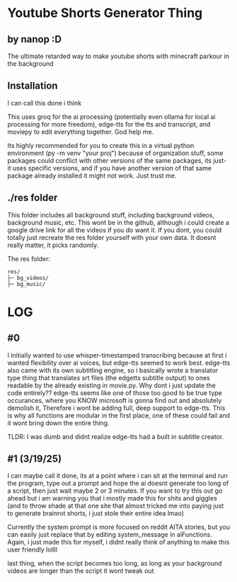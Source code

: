 # Youtube Shorts Generator Thing
## by nanop :D

The ultimate retarded way to make youtube shorts with minecraft parkour in the background

## Installation
I can call this done i think

This uses groq for the ai processing (potentially even ollama for local ai processing for more freedom), edge-tts for the tts and transcript, and moviepy to edit everything together. God help me.

Its highly recommended for you to create this in a virtual python environment (py -m venv "your proj") because of organization stuff, some packages could conflict with other versions of the same packages, its just- it uses specific versions, and if you have another version of that same package already installed it might not work. Just trust me.

## ./res folder
This folder includes all background stuff, including background videos, background music, etc. This wont be in the github, although i could create a google drive link for all the videos if you do want it. If you dont, you could totally just recreate the res folder yourself with your own data. It doesnt really matter, it picks randomly.

The res folder:
```
res/
├─ bg_videos/
├─ bg_music/

```

# LOG
## #0

I initially wanted to use whisper-timestamped transcribing because at first i wanted flexibility over ai voices, but edge-tts seemed to work best. edge-tts also came with its own subtitling engine, so i basically wrote a translator type thing that translates srt files (the edgetts subtitle output) to ones readable by the already existing in movie.py. Why dont i just update the code
entirely?? edge-tts seems like one of those too good to be true type occurances, where you KNOW microsoft is gonna find out and absolutely demolish it, Therefore i wont be adding full,
deep support to edge-tts. This is why all functions are modular in the first place, one of these could fail and it wont bring down the entire thing.

TLDR: I was dumb and didnt realize edge-tts had a built in subtitle creator.

## #1 (3/19/25)

I can maybe call it done, its at a point where i can sit at the terminal and run the program, type out a prompt and hope the ai doesnt generate too long of a script, then just wait maybe 2 or 3 minutes. If you want to try this out go ahead but i am warning you that i mostly made this for shits and giggles (and to throw shade at that one site that almost tricked me into paying just to generate brainrot shorts, i just stole their entire idea lmao)

Currently the system prompt is more focused on reddit AITA stories, but you can easily just replace that by editing system_message in aiFunctions. Again, i just made this for myself, i didnt
really think of anything to make this user friendly lollll

last thing, when the script becomes too long, as long as your background videos are longer than the script it wont tweak out